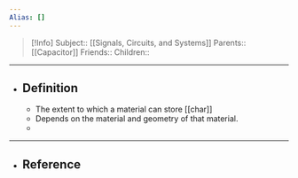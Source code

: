 ```yaml
---
Alias: []
---
```

> [!Info]
> Subject:: [[Signals, Circuits, and Systems]]
> Parents:: [[Capacitor]]
> Friends:: 
> Children:: 
---
- ## Definition
	- The extent to which a material can store [[char]]
	- Depends on the material and geometry of that material.
	- 
---
- ## Reference